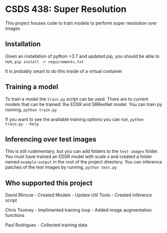 # CSDS 438: Super Resolution
This project houses code to train models to perform super resolution over images

## Installation
Given an installation of python >3.7 and updated pip, you should be able to run,
`pip install -r requirements.txt`

It is probably smart to do this inside of a virtual container

## Training a model
To train a model the `train.py` script can be used. There are to current models that can be trained:
the EDSR and SRResNet model. You can train py running,
`python train.py`

If you want to see the available training options you can run,
`python train.py --help`

## Inferencing over test images
This is still rudementary, but you can add folders to the `test-images` folder. You must have trained an EDSR model with scale `4` and created a folder named `example-output` in the root of the project directory. You can inference patches of the test images by running, 
`python test.py`

## Who supported this project
David Blincoe
    - Created Models
    - Update Util Tools
    - Created inference script

Chris Toomey
    - Implimented training loop
    - Added image augmentation functions

Paul Rodriguez
    - Collected training data
